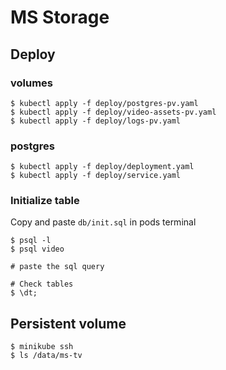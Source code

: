# MS Storage

## Deploy

### volumes

```
$ kubectl apply -f deploy/postgres-pv.yaml
$ kubectl apply -f deploy/video-assets-pv.yaml
$ kubectl apply -f deploy/logs-pv.yaml
```

### postgres

```
$ kubectl apply -f deploy/deployment.yaml
$ kubectl apply -f deploy/service.yaml
```

### Initialize table

Copy and paste `db/init.sql` in pods terminal

```
$ psql -l
$ psql video

# paste the sql query

# Check tables
$ \dt;
```

## Persistent volume

```
$ minikube ssh
$ ls /data/ms-tv
```
